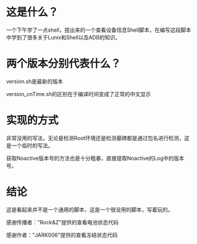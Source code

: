 # 这是什么？
一个下午学了一点shell，搓出来的一个查看设备信息Shell脚本，在编写这段脚本中学到了很多关于Lunix和Shell以及ADB的知识。
# 两个版本分别代表什么？
version.sh是最新的版本

version_cnTime.sh的区别在于编译时间变成了正常的中文显示
# 实现的方式
非常没用的写法，无论是检测Root环境还是检测墓碑都是通过包名进行检测，这是一个临时的写法。

获取Noactive版本号的方法也是十分粗暴，直接提取Noactive的Log中的版本号。
# 结论
这是看起来并不是一个通用的脚本，这是一个很没用的脚本，写着玩的。

感谢传播者："Rock&Z"提供的查看电池状态代码

感谢作者："JARK006"提供的查看冻结状态代码
